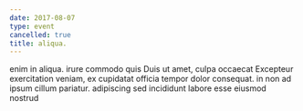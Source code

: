```yaml
---
date: 2017-08-07
type: event
cancelled: true
title: aliqua.
---
```

enim in aliqua. irure commodo quis Duis ut amet, culpa occaecat Excepteur exercitation veniam, ex cupidatat officia tempor dolor consequat. in non ad ipsum cillum pariatur. adipiscing sed incididunt labore esse eiusmod nostrud